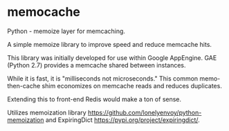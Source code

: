 # memocache
Python - memoize layer for memcaching.

A simple memoize library to improve speed and reduce memcache hits.

This library was initially developed for use within Google AppEngine.
GAE (Python 2.7) provides a memcache shared between instances.

While it is fast, it is "milliseconds not microseconds."
This common memo-then-cache shim economizes on memcache reads and reduces duplicates.

Extending this to front-end Redis would make a ton of sense.

Utilizes memoization library https://github.com/lonelyenvoy/python-memoization
and ExpiringDict https://pypi.org/project/expiringdict/.


